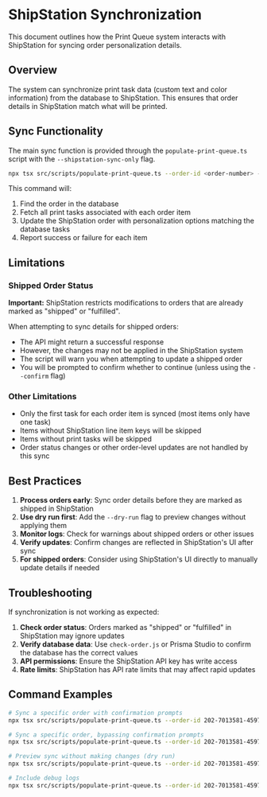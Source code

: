 # ShipStation Synchronization

This document outlines how the Print Queue system interacts with ShipStation for syncing order personalization details.

## Overview

The system can synchronize print task data (custom text and color information) from the database to ShipStation. This ensures that order details in ShipStation match what will be printed.

## Sync Functionality

The main sync function is provided through the `populate-print-queue.ts` script with the `--shipstation-sync-only` flag.

```bash
npx tsx src/scripts/populate-print-queue.ts --order-id <order-number> --shipstation-sync-only
```

This command will:
1. Find the order in the database
2. Fetch all print tasks associated with each order item
3. Update the ShipStation order with personalization options matching the database tasks
4. Report success or failure for each item

## Limitations

### Shipped Order Status

**Important:** ShipStation restricts modifications to orders that are already marked as "shipped" or "fulfilled".

When attempting to sync details for shipped orders:
- The API might return a successful response
- However, the changes may not be applied in the ShipStation system
- The script will warn you when attempting to update a shipped order
- You will be prompted to confirm whether to continue (unless using the `--confirm` flag)

### Other Limitations

- Only the first task for each order item is synced (most items only have one task)
- Items without ShipStation line item keys will be skipped
- Items without print tasks will be skipped
- Order status changes or other order-level updates are not handled by this sync

## Best Practices

1. **Process orders early**: Sync order details before they are marked as shipped in ShipStation
2. **Use dry run first**: Add the `--dry-run` flag to preview changes without applying them
3. **Monitor logs**: Check for warnings about shipped orders or other issues
4. **Verify updates**: Confirm changes are reflected in ShipStation's UI after sync
5. **For shipped orders**: Consider using ShipStation's UI directly to manually update details if needed

## Troubleshooting

If synchronization is not working as expected:

1. **Check order status**: Orders marked as "shipped" or "fulfilled" in ShipStation may ignore updates
2. **Verify database data**: Use `check-order.js` or Prisma Studio to confirm the database has the correct values
3. **API permissions**: Ensure the ShipStation API key has write access
4. **Rate limits**: ShipStation has API rate limits that may affect rapid updates

## Command Examples

```bash
# Sync a specific order with confirmation prompts
npx tsx src/scripts/populate-print-queue.ts --order-id 202-7013581-4597156 --shipstation-sync-only

# Sync a specific order, bypassing confirmation prompts
npx tsx src/scripts/populate-print-queue.ts --order-id 202-7013581-4597156 --shipstation-sync-only --confirm

# Preview sync without making changes (dry run)
npx tsx src/scripts/populate-print-queue.ts --order-id 202-7013581-4597156 --shipstation-sync-only --dry-run

# Include debug logs
npx tsx src/scripts/populate-print-queue.ts --order-id 202-7013581-4597156 --shipstation-sync-only --log-level debug
``` 
